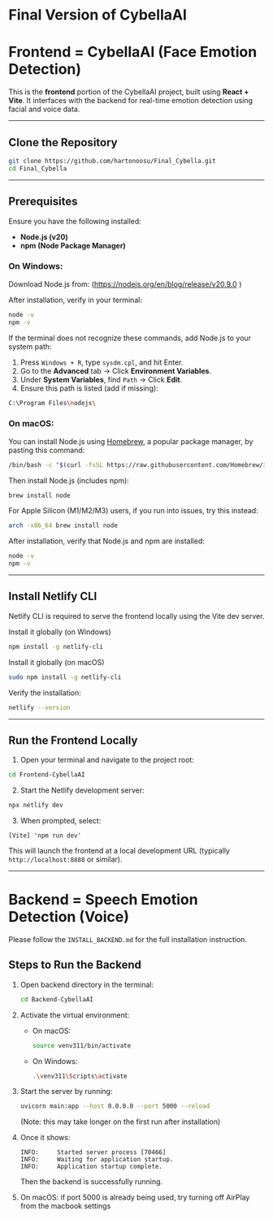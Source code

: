 # Final Version of CybellaAI

# Frontend = CybellaAI  (Face Emotion Detection)

This is the **frontend** portion of the CybellaAI project, built using **React + Vite**. It interfaces with the backend for real-time emotion detection using facial and voice data.

---

## Clone the Repository

```bash
git clone https://github.com/hartonoosu/Final_Cybella.git
cd Final_Cybella
```

---

## Prerequisites

Ensure you have the following installed:

* **Node.js (v20)**
* **npm (Node Package Manager)**

### On Windows: 

Download Node.js from: (https://nodejs.org/en/blog/release/v20.9.0 )

After installation, verify in your terminal:

```bash
node -v
npm -v
```

If the terminal does not recognize these commands, add Node.js to your system path:

1. Press `Windows + R`, type `sysdm.cpl`, and hit Enter.
2. Go to the **Advanced** tab → Click **Environment Variables**.
3. Under **System Variables**, find `Path` → Click **Edit**.
4. Ensure this path is listed (add if missing):

```bash
C:\Program Files\nodejs\
```

### On macOS:
You can install Node.js using [Homebrew](https://brew.sh/), a popular package manager, by pasting this command:

```bash
/bin/bash -c "$(curl -fsSL https://raw.githubusercontent.com/Homebrew/install/HEAD/install.sh)"
```

Then install Node.js (includes npm):

```bash
brew install node
```

For Apple Silicon (M1/M2/M3) users, if you run into issues, try this instead:
```bash
arch -x86_64 brew install node
```

After installation, verify that Node.js and npm are installed:

```bash
node -v
npm -v
```

---

## Install Netlify CLI

Netlify CLI is required to serve the frontend locally using the Vite dev server.

Install it globally (on Windows)

```bash
npm install -g netlify-cli
```

Install it globally (on macOS)

```bash
sudo npm install -g netlify-cli
```

Verify the installation:

```bash
netlify --version
```

---

## Run the Frontend Locally

1. Open your terminal and navigate to the project root:

```bash
cd Frontend-CybellaAI
```

2. Start the Netlify development server:

```bash
npx netlify dev
```

3. When prompted, select:

```
[Vite] 'npm run dev'
```

This will launch the frontend at a local development URL (typically `http://localhost:8888` or similar).

---

# Backend = Speech Emotion Detection (Voice)

Please follow the `INSTALL_BACKEND.md` for the full installation instruction.

## Steps to Run the Backend

1. Open backend directory in the terminal:

    ```bash
    cd Backend-CybellaAI
    ```

2. Activate the virtual environment:

    - On macOS:
        ```bash
        source venv311/bin/activate
        ```
    - On Windows:
        ```bash
        .\venv311\Scripts\activate
        ```

3. Start the server by running:

    ```bash
    uvicorn main:app --host 0.0.0.0 --port 5000 --reload
    ```

    (Note: this may take longer on the first run after installation)

4. Once it shows:

    ```
    INFO:     Started server process [70466]
    INFO:     Waiting for application startup.
    INFO:     Application startup complete.
    ```

    Then the backend is successfully running.

5. On macOS: if port 5000 is already being used, try turning off AirPlay from the macbook settings

